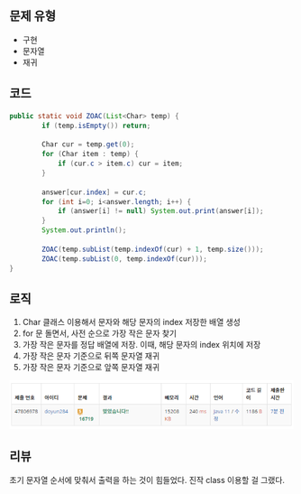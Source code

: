 ## 문제 유형
- 구현
- 문자열
- 재귀

## 코드
```java
public static void ZOAC(List<Char> temp) {
        if (temp.isEmpty()) return;

        Char cur = temp.get(0);
        for (Char item : temp) {
            if (cur.c > item.c) cur = item;
        }

        answer[cur.index] = cur.c;
        for (int i=0; i<answer.length; i++) {
            if (answer[i] != null) System.out.print(answer[i]);
        }
        System.out.println();

        ZOAC(temp.subList(temp.indexOf(cur) + 1, temp.size()));
        ZOAC(temp.subList(0, temp.indexOf(cur)));
}
```

## 로직
1. Char 클래스 이용해서 문자와 해당 문자의 index 저장한 배열 생성
2. for 문 돌면서, 사전 순으로 가장 작은 문자 찾기
3. 가장 작은 문자를 정답 배열에 저장. 이때, 해당 문자의 index 위치에 저장
4. 가장 작은 문자 기준으로 뒤쪽 문자열 재귀
5. 가장 작은 문자 기준으로 앞쪽 문자열 재귀

![img.png](img.png)

## 리뷰
초기 문자열 순서에 맞춰서 출력을 하는 것이 힘들었다. 진작 class 이용할 걸 그랬다.